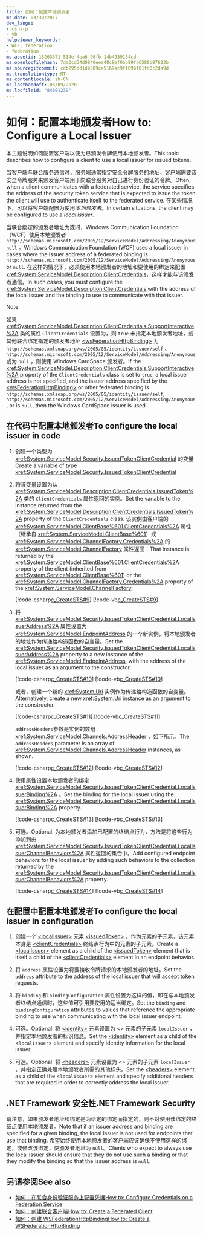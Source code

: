 ```yaml
---
title: 如何：配置本地颁发者
ms.date: 03/30/2017
dev_langs:
- csharp
- vb
helpviewer_keywords:
- WCF, federation
- federation
ms.assetid: 15263371-514e-4ea6-90fb-14b4939154cd
ms.openlocfilehash: 7da3cd34d0840eea48c9ef0bb89fb6580b87623b
ms.sourcegitcommit: cdb295dd1db589ce5169ac9ff096f01fd0c2da9d
ms.translationtype: MT
ms.contentlocale: zh-CN
ms.lasthandoff: 06/09/2020
ms.locfileid: "84601239"
---
```

# <a name="how-to-configure-a-local-issuer"></a><span data-ttu-id="c8465-102">如何：配置本地颁发者</span><span class="sxs-lookup"><span data-stu-id="c8465-102">How to: Configure a Local Issuer</span></span>

<span data-ttu-id="c8465-103">本主题说明如何配置客户端以便为已颁发令牌使用本地颁发者。</span><span class="sxs-lookup"><span data-stu-id="c8465-103">This topic describes how to configure a client to use a local issuer for issued tokens.</span></span>

<span data-ttu-id="c8465-104">当客户端与联合服务通信时，服务端通常指定安全令牌服务的地址，客户端需要该安全令牌服务来颁发客户端用于向联合服务对自己进行身份验证的令牌。</span><span class="sxs-lookup"><span data-stu-id="c8465-104">Often, when a client communicates with a federated service, the service specifies the address of the security token service that is expected to issue the token the client will use to authenticate itself to the federated service.</span></span> <span data-ttu-id="c8465-105">在某些情况下，可以将客户端配置为使用*本地颁发者*。</span><span class="sxs-lookup"><span data-stu-id="c8465-105">In certain situations, the client may be configured to use a *local issuer*.</span></span>

<span data-ttu-id="c8465-106">当联合绑定的颁发者地址为或时，Windows Communication Foundation （WCF）使用本地颁发者 `http://schemas.microsoft.com/2005/12/ServiceModel/Addressing/Anonymous` `null` 。</span><span class="sxs-lookup"><span data-stu-id="c8465-106">Windows Communication Foundation (WCF) uses a local issuer in cases where the issuer address of a federated binding is `http://schemas.microsoft.com/2005/12/ServiceModel/Addressing/Anonymous` or `null`.</span></span> <span data-ttu-id="c8465-107">在这样的情况下，必须使用本地颁发者的地址和要使用的绑定来配置 <xref:System.ServiceModel.Description.ClientCredentials>，这样才能与该颁发者通信。</span><span class="sxs-lookup"><span data-stu-id="c8465-107">In such cases, you must configure the <xref:System.ServiceModel.Description.ClientCredentials> with the address of the local issuer and the binding to use to communicate with that issuer.</span></span>

> [!NOTE]
> <span data-ttu-id="c8465-108">如果 <xref:System.ServiceModel.Description.ClientCredentials.SupportInteractive%2A> 类的属性 `ClientCredentials` 设置为，则 `true` 未指定本地颁发者地址，或其他联合绑定指定的颁发者地址 [\<wsFederationHttpBinding>](../../configure-apps/file-schema/wcf/wsfederationhttpbinding.md) 为 `http://schemas.xmlsoap.org/ws/2005/05/identity/issuer/self` 、 `http://schemas.microsoft.com/2005/12/ServiceModel/Addressing/Anonymous` 或为 `null` ，则使用 Windows CardSpace 颁发者。</span><span class="sxs-lookup"><span data-stu-id="c8465-108">If the <xref:System.ServiceModel.Description.ClientCredentials.SupportInteractive%2A> property of the `ClientCredentials` class is set to `true`, a local issuer address is not specified, and the issuer address specified by the [\<wsFederationHttpBinding>](../../configure-apps/file-schema/wcf/wsfederationhttpbinding.md) or other federated binding is `http://schemas.xmlsoap.org/ws/2005/05/identity/issuer/self`, `http://schemas.microsoft.com/2005/12/ServiceModel/Addressing/Anonymous`, or is `null`, then the Windows CardSpace issuer is used.</span></span>

## <a name="to-configure-the-local-issuer-in-code"></a><span data-ttu-id="c8465-109">在代码中配置本地颁发者</span><span class="sxs-lookup"><span data-stu-id="c8465-109">To configure the local issuer in code</span></span>

1. <span data-ttu-id="c8465-110">创建一个类型为 <xref:System.ServiceModel.Security.IssuedTokenClientCredential> 的变量</span><span class="sxs-lookup"><span data-stu-id="c8465-110">Create a variable of type <xref:System.ServiceModel.Security.IssuedTokenClientCredential></span></span>

2. <span data-ttu-id="c8465-111">将该变量设置为从 <xref:System.ServiceModel.Description.ClientCredentials.IssuedToken%2A> 类的 `ClientCredentials` 属性返回的实例。</span><span class="sxs-lookup"><span data-stu-id="c8465-111">Set the variable to the instance returned from the <xref:System.ServiceModel.Description.ClientCredentials.IssuedToken%2A> property of the `ClientCredentials` class.</span></span> <span data-ttu-id="c8465-112">该实例由客户端的 <xref:System.ServiceModel.ClientBase%601.ClientCredentials%2A> 属性（继承自 <xref:System.ServiceModel.ClientBase%601>）或 <xref:System.ServiceModel.ChannelFactory.Credentials%2A> 的 <xref:System.ServiceModel.ChannelFactory> 属性返回：</span><span class="sxs-lookup"><span data-stu-id="c8465-112">That instance is returned by the <xref:System.ServiceModel.ClientBase%601.ClientCredentials%2A> property of the client (inherited from <xref:System.ServiceModel.ClientBase%601>) or the <xref:System.ServiceModel.ChannelFactory.Credentials%2A> property of the <xref:System.ServiceModel.ChannelFactory>:</span></span>

     [!code-csharp[c_CreateSTS#9](../../../../samples/snippets/csharp/VS_Snippets_CFX/c_creatests/cs/source.cs#9)]
     [!code-vb[c_CreateSTS#9](../../../../samples/snippets/visualbasic/VS_Snippets_CFX/c_creatests/vb/source.vb#9)]

3. <span data-ttu-id="c8465-113">将 <xref:System.ServiceModel.Security.IssuedTokenClientCredential.LocalIssuerAddress%2A> 属性设置为 <xref:System.ServiceModel.EndpointAddress> 的一个新实例，将本地颁发者的地址作为传递给构造函数的自变量。</span><span class="sxs-lookup"><span data-stu-id="c8465-113">Set the <xref:System.ServiceModel.Security.IssuedTokenClientCredential.LocalIssuerAddress%2A> property to a new instance of the <xref:System.ServiceModel.EndpointAddress>, with the address of the local issuer as an argument to the constructor.</span></span>

     [!code-csharp[c_CreateSTS#10](../../../../samples/snippets/csharp/VS_Snippets_CFX/c_creatests/cs/source.cs#10)]
     [!code-vb[c_CreateSTS#10](../../../../samples/snippets/visualbasic/VS_Snippets_CFX/c_creatests/vb/source.vb#10)]

     <span data-ttu-id="c8465-114">或者，创建一个新的 <xref:System.Uri> 实例作为传递给构造函数的自变量。</span><span class="sxs-lookup"><span data-stu-id="c8465-114">Alternatively, create a new <xref:System.Uri> instance as an argument to the constructor.</span></span>

     [!code-csharp[c_CreateSTS#11](../../../../samples/snippets/csharp/VS_Snippets_CFX/c_creatests/cs/source.cs#11)]
     [!code-vb[c_CreateSTS#11](../../../../samples/snippets/visualbasic/VS_Snippets_CFX/c_creatests/vb/source.vb#11)]

     <span data-ttu-id="c8465-115">`addressHeaders`参数是实例的数组 <xref:System.ServiceModel.Channels.AddressHeader> ，如下所示。</span><span class="sxs-lookup"><span data-stu-id="c8465-115">The `addressHeaders` parameter is an array of <xref:System.ServiceModel.Channels.AddressHeader> instances, as shown.</span></span>

     [!code-csharp[c_CreateSTS#12](../../../../samples/snippets/csharp/VS_Snippets_CFX/c_creatests/cs/source.cs#12)]
     [!code-vb[c_CreateSTS#12](../../../../samples/snippets/visualbasic/VS_Snippets_CFX/c_creatests/vb/source.vb#12)]

4. <span data-ttu-id="c8465-116">使用属性设置本地颁发者的绑定 <xref:System.ServiceModel.Security.IssuedTokenClientCredential.LocalIssuerBinding%2A> 。</span><span class="sxs-lookup"><span data-stu-id="c8465-116">Set the binding for the local issuer using the <xref:System.ServiceModel.Security.IssuedTokenClientCredential.LocalIssuerBinding%2A> property.</span></span>

     [!code-csharp[c_CreateSTS#13](../../../../samples/snippets/csharp/VS_Snippets_CFX/c_creatests/cs/source.cs#13)]
     [!code-vb[c_CreateSTS#13](../../../../samples/snippets/visualbasic/VS_Snippets_CFX/c_creatests/vb/source.vb#13)]

5. <span data-ttu-id="c8465-117">可选。</span><span class="sxs-lookup"><span data-stu-id="c8465-117">Optional.</span></span> <span data-ttu-id="c8465-118">为本地颁发者添加已配置的终结点行为，方法是将这些行为添加到由 <xref:System.ServiceModel.Security.IssuedTokenClientCredential.LocalIssuerChannelBehaviors%2A> 属性返回的集合中。</span><span class="sxs-lookup"><span data-stu-id="c8465-118">Add configured endpoint behaviors for the local issuer by adding such behaviors to the collection returned by the <xref:System.ServiceModel.Security.IssuedTokenClientCredential.LocalIssuerChannelBehaviors%2A> property.</span></span>

     [!code-csharp[c_CreateSTS#14](../../../../samples/snippets/csharp/VS_Snippets_CFX/c_creatests/cs/source.cs#14)]
     [!code-vb[c_CreateSTS#14](../../../../samples/snippets/visualbasic/VS_Snippets_CFX/c_creatests/vb/source.vb#14)]

## <a name="to-configure-the-local-issuer-in-configuration"></a><span data-ttu-id="c8465-119">在配置中配置本地颁发者</span><span class="sxs-lookup"><span data-stu-id="c8465-119">To configure the local issuer in configuration</span></span>

1. <span data-ttu-id="c8465-120">创建一个 [\<localIssuer>](../../configure-apps/file-schema/wcf/localissuer.md) 元素 [\<issuedToken>](../../configure-apps/file-schema/wcf/issuedtoken.md) ，作为元素的子元素，该元素本身是 [\<clientCredentials>](../../configure-apps/file-schema/wcf/clientcredentials.md) 终结点行为中的元素的子元素。</span><span class="sxs-lookup"><span data-stu-id="c8465-120">Create a [\<localIssuer>](../../configure-apps/file-schema/wcf/localissuer.md) element as a child of the [\<issuedToken>](../../configure-apps/file-schema/wcf/issuedtoken.md) element that is itself a child of the [\<clientCredentials>](../../configure-apps/file-schema/wcf/clientcredentials.md) element in an endpoint behavior.</span></span>

2. <span data-ttu-id="c8465-121">将 `address` 属性设置为将要接收令牌请求的本地颁发者的地址。</span><span class="sxs-lookup"><span data-stu-id="c8465-121">Set the `address` attribute to the address of the local issuer that will accept token requests.</span></span>

3. <span data-ttu-id="c8465-122">将 `binding` 和 `bindingConfiguration` 属性设置为这样的值，即在与本地颁发者终结点通信时，这些值可引用要使用的适当绑定。</span><span class="sxs-lookup"><span data-stu-id="c8465-122">Set the `binding` and `bindingConfiguration` attributes to values that reference the appropriate binding to use when communicating with the local issuer endpoint.</span></span>

4. <span data-ttu-id="c8465-123">可选。</span><span class="sxs-lookup"><span data-stu-id="c8465-123">Optional.</span></span> <span data-ttu-id="c8465-124">将 [\<identity>](../../configure-apps/file-schema/wcf/identity.md) 元素设置为 <> 元素的子元素 `localIssuer` ，并指定本地颁发者的标识信息。</span><span class="sxs-lookup"><span data-stu-id="c8465-124">Set the [\<identity>](../../configure-apps/file-schema/wcf/identity.md) element as a child of the <`localIssuer`> element and specify identity information for the local issuer.</span></span>

5. <span data-ttu-id="c8465-125">可选。</span><span class="sxs-lookup"><span data-stu-id="c8465-125">Optional.</span></span> <span data-ttu-id="c8465-126">将 [\<headers>](../../configure-apps/file-schema/wcf/headers.md) 元素设置为 <> 元素的子元素 `localIssuer` ，并指定正确处理本地颁发者所需的其他标头。</span><span class="sxs-lookup"><span data-stu-id="c8465-126">Set the [\<headers>](../../configure-apps/file-schema/wcf/headers.md) element as a child of the <`localIssuer`> element and specify additional headers that are required in order to correctly address the local issuer.</span></span>

## <a name="net-framework-security"></a><span data-ttu-id="c8465-127">.NET Framework 安全性</span><span class="sxs-lookup"><span data-stu-id="c8465-127">.NET Framework Security</span></span>

<span data-ttu-id="c8465-128">请注意，如果颁发者地址和绑定是为给定的绑定而指定的，则不对使用该绑定的终结点使用本地颁发者。</span><span class="sxs-lookup"><span data-stu-id="c8465-128">Note that if an issuer address and binding are specified for a given binding, the local issuer is not used for endpoints that use that binding.</span></span> <span data-ttu-id="c8465-129">希望始终使用本地颁发者的客户端应该确保不使用这样的绑定，或修改该绑定，使颁发者地址为 `null`。</span><span class="sxs-lookup"><span data-stu-id="c8465-129">Clients who expect to always use the local issuer should ensure that they do not use such a binding or that they modify the binding so that the issuer address is `null`.</span></span>

## <a name="see-also"></a><span data-ttu-id="c8465-130">另请参阅</span><span class="sxs-lookup"><span data-stu-id="c8465-130">See also</span></span>

- [<span data-ttu-id="c8465-131">如何：在联合身份验证服务上配置凭据</span><span class="sxs-lookup"><span data-stu-id="c8465-131">How to: Configure Credentials on a Federation Service</span></span>](how-to-configure-credentials-on-a-federation-service.md)
- [<span data-ttu-id="c8465-132">如何：创建联合客户端</span><span class="sxs-lookup"><span data-stu-id="c8465-132">How to: Create a Federated Client</span></span>](how-to-create-a-federated-client.md)
- [<span data-ttu-id="c8465-133">如何：创建 WSFederationHttpBinding</span><span class="sxs-lookup"><span data-stu-id="c8465-133">How to: Create a WSFederationHttpBinding</span></span>](how-to-create-a-wsfederationhttpbinding.md)
